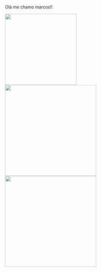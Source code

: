 Olá me chamo marcos!!



<div>
  <a href="https://github.com/levyx0">
  <img height="235em" src="https://github-readme-stats.vercel.app/api?username=levyx0&show_icons=true&theme=tokyonight"/>
</div>

<div height="180em">
  <a href="https://github.com/levyx0">
     <img height="300em" src="https://github-readme-stats.vercel.app/api/top-langs/?username=levyx0&layout=donut-vertical&theme=tokyonight"/>
   <img height="300em" src="https://raw.githubusercontent.com/gist/levyx0/a6af890b197e3448f957884b5d00f41c/raw/e4ddd115c0022f7a4bdbb052cea02ccc140dca3e/personagem1.svg"/>
</div>

<!--
**levyx0/levyx0** is a ✨ _special_ ✨ repository because its `README.md` (this file) appears on your GitHub profile.

Here are some ideas to get you started:

- 🔭 I’m currently working on ...
- 🌱 I’m currently learning ...
- 👯 I’m looking to collaborate on ...
- 🤔 I’m looking for help with ...
- 💬 Ask me about ...
- 📫 How to reach me: ...
- 😄 Pronouns: ...
- ⚡ Fun fact: ...
-->
